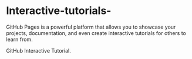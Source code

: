 # Interactive-tutorials-
GitHub Pages is a powerful platform that allows you to showcase your projects, documentation, and even create interactive tutorials for others to learn from.


GitHub Interactive Tutorial.
